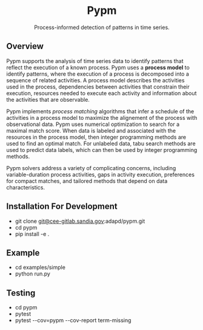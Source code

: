 <h1 align="center">Pypm</h1>
<p align="center">
Process-informed detection of patterns in time series.
</p>

## Overview

<!-- start overview -->

Pypm supports the analysis of time series data to identify patterns that
reflect the execution of a known process.  Pypm uses a **process model**
to identify patterns, where the execution of a process is decomposed
into a sequence of related activities.  A process model describes the
activities used in the process, dependencies between activities that
constrain their execution, resources needed to execute each activity
and information about the activities that are observable.

Pypm implements *process matching* algorithms that infer a schedule
of the activities in a process model to maximize the alignement of the
process with observational data.  Pypm uses numerical optimization to
search for a maximal match score.  When data is labeled and associated
with the resources in the process model, then integer programming
methods are used to find an optimal match.  For unlabeled data, tabu
search methods are used to predict data labels, which can then be used
by integer programming methods.

Pypm solvers address a variety of complicating concerns, including
variable-duration process activities, gaps in activity execution,
preferences for compact matches, and tailored methods that depend on
data characteristics.

<!-- end overview -->

## Installation For Development

* git clone git@cee-gitlab.sandia.gov:adapd/pypm.git
* cd pypm
* pip install -e .

## Example

* cd examples/simple
* python run.py

## Testing

* cd pypm
* pytest
* pytest --cov=pypm --cov-report term-missing
